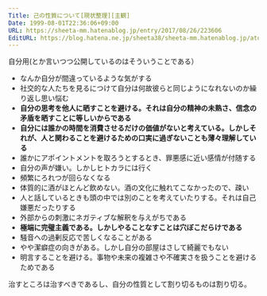 ```yaml
---
Title: 己の性質について[現状整理][主観]
Date: 1999-08-01T22:36:06+09:00
URL: https://sheeta-mm.hatenablog.jp/entry/2017/08/26/223606
EditURL: https://blog.hatena.ne.jp/sheeta38/sheeta-mm.hatenablog.jp/atom/entry/8599973812292308116
---
```


自分用(とか言いつつ公開しているのはそういうことである）

- なんか自分が間違っているような気がする
- 社交的な人たちを見るにつけて自分は何故彼らと同じようになれないのか繰り返し思い悩む
- **自分の思考を他人に晒すことを避ける。それは自分の精神の未熟さ、信念の矛盾を晒すことに等しいからである**
- **自分には誰かの時間を消費させるだけの価値がないと考えている。しかしそれが、人と関わることを避けるための口実に過ぎないことも薄々理解している**
- 誰かにアポイントメントを取ろうとするとき、罪悪感に近い感情が付随する
- 自分の声が嫌い。しかしヒトカラには行く
- 頻繁にろれつが回らなくなる
- 体質的に酒がほとんど飲めない。酒の文化に触れてこなかったので、疎い
- 人と話しているときも頭の中では別のことを考えていたりする。それは自己嫌悪だったりする
- 外部からの刺激にネガティブな解釈を与えがちである
- **極端に完璧主義である。しかしやることなすことは穴ぼこだらけである**
- 騒音への過剰反応で苦しくなることがある
- やや潔癖症の向きがある。しかし自分の部屋はさして綺麗でもない
- 明言することを避ける。事物や未来の複雑さや不確実さを扱うことを避けるためである

治すところは治すべきであるし、自分の性質として割り切るものは割り切る。
